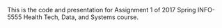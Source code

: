 This is the code and presentation for Assignment 1 of 2017 Spring INFO-5555 Health Tech, Data, and Systems course.
